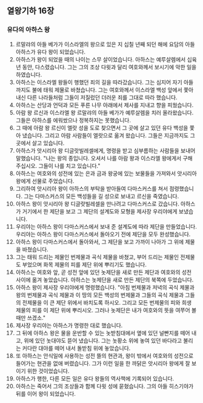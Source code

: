 ## 열왕기하 16장

### 유다의 아하스 왕
1. 르말랴의 아들 베가가 이스라엘의 왕으로 있은 지 십칠 년째 되던 해에 요담의 아들 아하스가 유다 왕이 되었습니다.
2. 아하스가 왕이 되었을 때의 나이는 스무 살이었습니다. 아하스는 예루살렘에서 십육 년 동안, 다스렸습니다. 그는 그의 조상 다윗과 달리 여호와께서 보시기에 악한 일을 하였습니다.
3. 아하스는 이스라엘 왕들이 행했던 죄의 길을 따라갔습니다. 그는 심지어 자기 아들까지도 불에 태워 제물로 바쳤습니다. 그는 여호와께서 이스라엘 백성 앞에서 쫓아 내신 다른 나라들처럼 그들이 저질렀던 더러운 죄를 그대로 따라 했습니다.
4. 아하스는 산당과 언덕과 모든 푸른 나무 아래에서 제사를 지내고 향을 피웠습니다.
5. 아람 왕 르신과 이스라엘 왕 르말랴의 아들 베가가 예루살렘을 치러 올라왔습니다. 그들은 아하스를 에워쌌으나 정복하지는 못했습니다.
6. 그 때에 아람 왕 르신이 엘랏 성을 도로 찾으면서 그 곳에 살고 있던 유다 백성을 쫓아 냈습니다. 그리고 아람 사람들이 엘랏으로 옮겨 왔습니다. 그들은 지금까지도 그 곳에서 살고 있습니다.
7. 아하스가 앗시리아 왕 디글랏빌레셀에게, 명령을 받고 심부름하는 사람들을 보내어 말했습니다. "나는 왕의 종입니다. 오셔서 나를 아람 왕과 이스라엘 왕에게서 구해 주십시오. 그들이 나를 치고 있습니다."
8. 아하스는 여호와의 성전에 있는 은과 금과 왕궁에 있는 보물들을 가져와서 앗시리아 왕에게 선물로 주었습니다.
9. 그리하여 앗시리아 왕이 아하스의 부탁을 받아들여 다마스커스를 쳐서 점령했습니다. 그는 다마스커스의 모든 백성들을 길 성으로 보내고 르신을 죽였습니다.
10. 아하스 왕이 앗시리아 왕 디글랏빌레셀을 만나려고 다마스커스로 갔습니다. 아하스가 거기에서 한 제단을 보고 그 제단의 설계도와 모형을 제사장 우리야에게 보냈습니다.
11. 우리야는 아하스 왕이 다마스커스에서 보내 준 설계도에 따라 제단을 만들었습니다. 우리야는 아하스 왕이 다마스커스에서 돌아오기 전에 제단을 모두 완성했습니다.
12. 아하스 왕이 다마스커스에서 돌아와서, 그 제단을 보고 가까이 나아가 그 위에 제물을 바쳤습니다.
13. 그는 태워 드리는 제물인 번제물과 곡식 제물을 바쳤고, 부어 드리는 제물인 전제물도 부었으며 화목 제물의 피를 제단 위에 뿌리기도 했습니다.
14. 아하스는 여호와 앞, 곧 성전 앞에 있던 놋제단을 새로 만든 제단과 여호와의 성전 사이에 옮겨 놓았습니다. 아하스는 놋제단을 새로 만든 제단의 북쪽에 두었습니다.
15. 아하스 왕이 제사장 우리야에게 명령했습니다. "아침 번제물과 저녁의 곡식 제물과 왕의 번제물과 곡식 제물과 이 땅의 모든 백성의 번제물과 그들의 곡식 제물과 그들의 전제물을 이 큰 제단 위에서 바치도록 하시오. 그리고 모든 번제물의 피와 희생 제물의 피를 이 제단 위에 뿌리시오. 그러나 놋제단은 내가 여호와의 뜻을 여쭈어 볼 때만 쓰겠소."
16. 제사장 우리야는 아하스가 명령한 대로 했습니다.
17. 그 뒤에 아하스 왕은 물을 운반할 수 있는 놋받침대에서 옆에 있던 널빤지를 떼어 내고, 위에 있던 놋대야도 뜯어 냈습니다. 그는 놋황소 위에 놓여 있던 바다라고 불리는 커다란 대야를 떼어 내서 돌받침 위에 놓았습니다.
18. 또 아하스는 안식일에 사용하는 성전 뜰의 현관과, 왕이 밖에서 여호와의 성전으로 들어가는 현관을 없애 버렸습니다. 그가 이런 일을 한 까닭은 앗시리아 왕에게 잘 보이기 위한 것이었습니다.
19. 아하스가 행한, 다른 모든 일은 유다 왕들의 역사책에 기록되어 있습니다.
20. 아하스는 죽어서 그의 조상들과 함께 다윗 성에 묻혔습니다. 그의 아들 히스기야가 뒤를 이어 왕이 되었습니다.